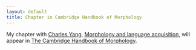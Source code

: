 ```yaml
---
layout: default
title: Chapter in Cambridge Handbook of Morphology
---
```


My chapter with [Charles Yang](http://www.ling.upenn.edu/~ycharles/),
[Morphology and language acquisition](papers/Lignos_Yang-Morphology_acquisition-2015.pdf),
will appear in [The Cambridge Handbook of Morphology](http://www.cambridge.org/catalogue/catalogue.asp?isbn=9781107038271).
